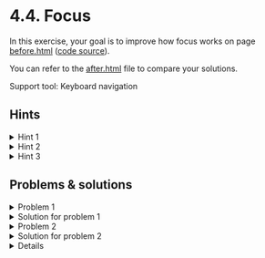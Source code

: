 # 4.4. Focus

In this exercise, your goal is to improve how focus works on page [before.html](https://ubax.github.io/a11y-kata/4-pitfalls/4.04-focus/before.html) ([code source](./before.html)).

You can refer to the [after.html](after.html) file to compare your solutions.

Support tool: Keyboard navigation

## Hints

<details>
<summary>Hint 1</summary>

- Navigate in the page using the keyboard and try to find where your focus is

</details>

<details>
<summary>Hint 2</summary>

- Check the order in which the focus moves through the page

</details>

<details>
<summary>Hint 3</summary>

- Navigate in the page with side menu open and closed

</details>

## Problems & solutions

<details>
<summary>Problem 1</summary>

Focusable elements don’t have an outline or a visual indicator when they receive focus. This makes it hard for keyboard users to know where they are on the page.

</details>
<details>
<summary>Solution for problem 1</summary>

In the `<style>` block, remove the `outline: none;` property.

</details>

<details>
<summary>Problem 2</summary>

Visual order is modified vis CSS. The focus order follows the structure of the DOM tree. If CSS changes this order, it can confuse keyboard users.

</details>
<details>
<summary>Solution for problem 2</summary>

Remove the `order` property from the CSS. Using the `order` property can cause the visual order to not match the logical order, making navigation harder. Learn more on [MDN](https://developer.mozilla.org/en-US/docs/Web/CSS/CSS_flexible_box_layout/Ordering_flex_items#the_order_property_and_accessibility).

</details>

<details>

<details>
<summary>Problem 3</summary>

When the side menu is hidden, the focus can still go there because it’s still part of the DOM tree.

</details>
<details>
<summary>Solution for problem 3</summary>

Here are two possible solutions:

1. Using the [`inert`](https://developer.mozilla.org/en-US/docs/Web/HTML/Global_attributes/inert) attribute
   ```js
   hamburger.addEventListener("click", () => {
       ...
       sideMenu.inert = !sideMenu.classList.contains("active");
   });
   ```
2. Use `display: none` instead of moving the menu off-screen with `left: -...`. Note that this will disable the animation.
   ```css
   .side-menu {
       ...
       display: none;
   }
   .side-menu.active {
       display: block;
   }
   ```

</details>

## Resources

- [WCAG 2.4.7 Focus Visible](https://www.w3.org/WAI/WCAG21/Understanding/focus-visible)
- [WCAG 2.4.3 Focus Order](https://www.w3.org/WAI/WCAG21/Understanding/focus-order.html)
- [Accessibility of CSS order - MDN](https://developer.mozilla.org/en-US/docs/Web/CSS/order#accessibility)
- [`intert`](https://developer.mozilla.org/en-US/docs/Web/HTML/Global_attributes/inert)
